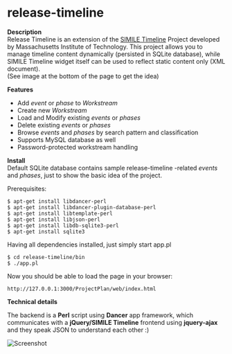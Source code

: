 release-timeline
================


**Description**   
Release Timeline is an extension of the [SIMILE Timeline][url-simile] Project developed by Massachusetts Institute of Technology. This project allows you to manage timeline content dynamically (persisted in SQLite database), while SIMILE Timeline widget itself can be used to reflect static content only (XML document).   
(See image at the bottom of the page to get the idea)

[url-simile]: http://www.simile-widgets.org/timeline/  "Title"

**Features**
*   Add *event* or *phase* to *Workstream*
*   Create new *Workstream*
*   Load and Modify existing *events* or *phases*
*   Delete existing *events* or *phases*
*   Browse *events* and *phases* by search pattern and classification
*   Supports MySQL database as well
*   Password-protected workstream handling

**Install**   
Default SQLite database contains sample release-timeline -related *events* and *phases*, just to show the basic idea of the project.  

Prerequisites:

    $ apt-get install libdancer-perl
    $ apt-get install libdancer-plugin-database-perl
    $ apt-get install libtemplate-perl
    $ apt-get install libjson-perl
    $ apt-get install libdb-sqlite3-perl
    $ apt-get install sqlite3

Having all dependencies installed, just simply start app.pl

    $ cd release-timeline/bin
    $ ./app.pl

Now you should be able to load the page in your browser:
    
    http://127.0.0.1:3000/ProjectPlan/web/index.html


**Technical details**

The backend is a **Perl** script using **Dancer** app framework, which communicates with a **jQuery/SIMILE Timeline** frontend using **jquery-ajax** and they speak JSON to understand each other :)


![Screenshot](https://raw.github.com/akos-sereg/release-timeline/master/doc/release-timeline.PNG "Release Time screenshot")

